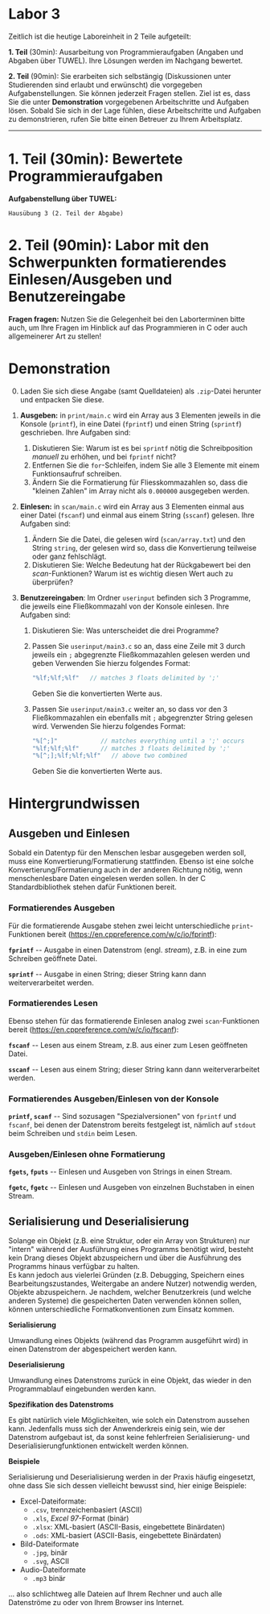 # Labor 3

Zeitlich ist die heutige Laboreinheit in 2 Teile aufgeteilt:

**1. Teil** (30min): Ausarbeitung von Programmieraufgaben (Angaben und Abgaben über TUWEL). Ihre Lösungen werden im Nachgang bewertet.

**2. Teil** (90min): Sie erarbeiten sich selbstängig (Diskussionen unter Studierenden sind erlaubt und erwünscht) die vorgegeben Aufgabenstellungen. Sie können jederzeit Fragen stellen. Ziel ist es, dass Sie die unter **Demonstration** vorgegebenen Arbeitschritte und Aufgaben lösen.
Sobald Sie sich in der Lage fühlen, diese Arbeitschritte und Aufgaben zu demonstrieren, rufen Sie bitte einen Betreuer zu Ihrem Arbeitsplatz.

---

# 1. Teil (30min): Bewertete Programmieraufgaben

 **Aufgabenstellung über TUWEL:**

`Hausübung 3 (2. Teil der Abgabe)`

# 2. Teil (90min): Labor mit den Schwerpunkten formatierendes Einlesen/Ausgeben und Benutzereingabe

**Fragen fragen:** Nutzen Sie die Gelegenheit bei den Laborterminen bitte auch, um Ihre Fragen im Hinblick auf das Programmieren in C oder auch allgemeinerer Art zu stellen!

# Demonstration


0. Laden Sie sich diese Angabe (samt Quelldateien) als `.zip`-Datei herunter und entpacken Sie diese.

1. **Ausgeben:** in `print/main.c` wird ein Array aus 3 Elementen jeweils in die Konsole (`printf`), in eine Datei (`fprintf`) und einen String (`sprintf`) geschrieben. Ihre Aufgaben sind: 
    1. Diskutieren Sie: Warum ist es bei `sprintf` nötig die Schreibposition *manuell* zu erhöhen, und bei `fprintf` nicht?
    2. Entfernen Sie die `for`-Schleifen, indem Sie alle 3 Elemente mit einem Funktionsaufruf schreiben.
    3. Ändern Sie die Formatierung für Fliesskommazahlen so, dass die "kleinen Zahlen" im Array nicht als `0.000000` ausgegeben werden.

2. **Einlesen:** in `scan/main.c` wird ein Array aus 3 Elementen einmal aus einer Datei (`fscanf`) und einmal aus einem String (`sscanf`) gelesen. Ihre Aufgaben sind:
    1. Ändern Sie die Datei, die gelesen wird (`scan/array.txt`) und den String `string`, der gelesen wird so, dass die Konvertierung teilweise oder ganz fehlschlägt. 
    2. Diskutieren Sie: Welche Bedeutung hat der Rückgabewert bei den *scan*-Funktionen? Warum ist es wichtig diesen Wert auch zu überprüfen?  

3. **Benutzereingaben**: Im Ordner `userinput` befinden sich 3 Programme, die jeweils eine Fließkommazahl von der Konsole einlesen. Ihre Aufgaben sind:
    1. Diskutieren Sie: Was unterscheidet die drei Programme?
    2. Passen Sie `userinput/main3.c` so an, dass eine Zeile mit 3 durch jeweils ein `;` abgegrenzte Fließkommazahlen gelesen werden und geben 
    Verwenden Sie hierzu folgendes Format:
        ```c
        "%lf;%lf;%lf"   // matches 3 floats delimited by ';'
        ```    
        Geben Sie die konvertierten Werte aus.

    3. Passen Sie `userinput/main3.c` weiter an, so dass vor den 3 Fließkommazahlen ein ebenfalls mit `;` abgegrenzter String gelesen wird. Verwenden Sie hierzu folgendes Format:
        ```c
        "%[^;]"            // matches everything until a ';' occurs
        "%lf;%lf;%lf"      // matches 3 floats delimited by ';'     
        "%[^;];%lf;%lf;%lf"   // above two combined 
        ```  
        Geben Sie die konvertierten Werte aus.


# Hintergrundwissen


## Ausgeben und Einlesen

Sobald ein Datentyp für den Menschen lesbar ausgegeben werden soll, muss eine Konvertierung/Formatierung stattfinden.
Ebenso ist eine solche Konvertierung/Formatierung auch in der anderen Richtung nötig, wenn menschenlesbare Daten eingelesen werden sollen. 
In der C Standardbibliothek stehen dafür Funktionen bereit.

### Formatierendes Ausgeben

Für die formatierende Ausgabe stehen zwei leicht unterschiedliche `print`-Funktionen bereit (https://en.cppreference.com/w/c/io/fprintf):

**`fprintf`** -- Ausgabe in einen Datenstrom (engl. *stream*), z.B. in eine zum Schreiben geöffnete Datei.

**`sprintf`** -- Ausgabe in einen String; dieser String kann dann weiterverarbeitet werden.

### Formatierendes Lesen

Ebenso stehen für das formatierende Einlesen analog zwei `scan`-Funktionen bereit (https://en.cppreference.com/w/c/io/fscanf):

**`fscanf`** -- Lesen aus einem Stream, z.B. aus einer zum Lesen geöffneten Datei.

**`sscanf`** -- Lesen aus einem String; dieser String kann dann weiterverarbeitet werden.


### Formatierendes Ausgeben/Einlesen von der Konsole

**`printf`, `scanf`** -- Sind sozusagen "Spezialversionen" von `fprintf` und `fscanf`, bei denen der Datenstrom bereits festgelegt ist, nämlich auf `stdout` beim Schreiben und `stdin` beim Lesen.

### Ausgeben/Einlesen ohne Formatierung

**`fgets`, `fputs`** -- Einlesen und Ausgeben von Strings in einen Stream.

**`fgetc`, `fgetc`** -- Einlesen und Ausgeben von einzelnen Buchstaben in einen Stream.

## Serialisierung und Deserialisierung

Solange ein Objekt (z.B. eine Struktur, oder ein Array von Strukturen) nur "intern" während der Ausführung eines Programms benötigt wird, besteht kein Drang dieses Objekt abzuspeichern und über die Ausführung des Programms hinaus verfügbar zu halten.  
Es kann jedoch aus vielerlei Gründen (z.B. Debugging, Speichern eines Bearbeitungszustandes, Weitergabe an andere Nutzer) notwendig werden, Objekte abzuspeichern. 
Je nachdem, welcher Benutzerkreis (und welche anderen Systeme) die gespeicherten Daten verwenden können sollen, können unterschiedliche Formatkonventionen zum Einsatz kommen. 

**Serialisierung**

Umwandlung eines Objekts (während das Programm ausgeführt wird) in einen Datenstrom der abgespeichert werden kann.

**Deserialisierung**

Umwandlung eines Datenstroms zurück in eine Objekt, das wieder in den Programmablauf eingebunden werden kann. 

**Spezifikation des Datenstroms**

Es gibt natürlich viele Möglichkeiten, wie solch ein Datenstrom aussehen kann.
Jedenfalls muss sich der Anwenderkreis einig sein, wie der Datenstrom aufgebaut ist, da sonst keine fehlerfreien Serialisierung- und Deserialisierungfunktionen entwickelt werden können.

**Beispiele**

Serialisierung und Deserialisierung werden in der Praxis häufig eingesetzt, ohne dass Sie sich dessen vielleicht bewusst sind, hier einige Beispiele:
- Excel-Dateiformate:
    - `.csv`, trennzeichenbasiert (ASCII)
    - `.xls`, *Excel 97*-Format (binär)
    - `.xlsx`: XML-basiert (ASCII-Basis, eingebettete Binärdaten)
    - `.ods`: XML-basiert (ASCII-Basis, eingebettete Binärdaten)
- Bild-Dateiformate
    - `.jpg`, binär
    - `.svg`, ASCII
- Audio-Dateiformate
    - `.mp3` binär

... also schlichtweg alle Dateien auf Ihrem Rechner und auch alle Datenströme zu oder von Ihrem Browser ins Internet.

